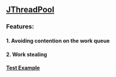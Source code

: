 ## [JThreadPool](https://github.com/pvthuyet/Concurrency_With_Modern_Cpp/blob/master/threadpool/JThreadPool.h) ##
### Features: ###
#### 1. Avoiding contention on the work queue
#### 2. Work stealing

#### [Test Example](https://github.com/pvthuyet/Concurrency_With_Modern_Cpp/blob/master/threadpool/test/test.cpp)
